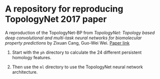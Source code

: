 # A repository for reproducing TopologyNet 2017 paper

A reproduction of the TopologyNet-BP from *TopologyNet: Topology based deep convolutional and multi-task neural networks for biomolecular property predictions* by Zixuan Cang, Guo-Wei Wei. [Paper link](https://journals.plos.org/ploscompbiol/article?id=10.1371/journal.pcbi.1005690)

1. Start with the `ph` directory to calculate the 24 different persistent homology features.

2. Then use the `ml` directory to use the TopologyNet neural network architecture.